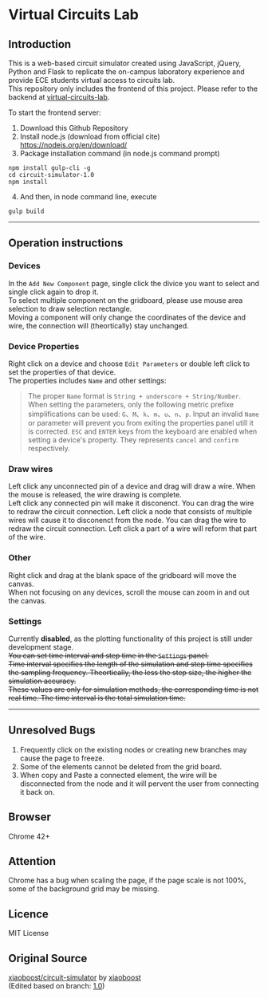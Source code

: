 # Virtual Circuits Lab

## Introduction
This is a web-based circuit simulator created using JavaScript, jQuery, Python and Flask to replicate the on-campus laboratory experience and provide ECE students virtual access to circuits lab.  
This repository only includes the frontend of this project. Please refer to the backend at [virtual-circuits-lab](https://github.com/FloriaPeng/virtual-circuits-lab).

To start the frontend server:

1. Download this Github Repository
2. Install node.js (download from official cite)
https://nodejs.org/en/download/  
3. Package installation command (in node.js command prompt)
```node  
npm install gulp-cli -g  
cd circuit-simulator-1.0  
npm install  
```  
4. And then, in node command line, execute
```node  
gulp build  
```  

---

## Operation instructions

### Devices
In the `Add New Component` page, single click the divice you want to select and single click again to drop it.  
To select multiple component on the gridboard, please use mouse area selection to draw selection rectangle.  
Moving a component will only change the coordinates of the device and wire, the connection will (theortically) stay unchanged.

### Device Properties
Right click on a device and choose `Edit Parameters` or double left click to set the properties of that device.  
The properties includes `Name` and other settings:  
> The proper `Name` format is `String + underscore + String/Number`.
> When setting the parameters, only the following metric prefixe simplifications can be used:  `G`、`M`、`k`、`m`、`u`、`n`、`p`.
> Input an invalid `Name` or parameter will prevent you from exiting the properties panel utill it is corrected.
> `ESC` and `ENTER` keys from the keyboard are enabled when setting a device's property. They represents `cancel` and `confirm` respectively.

### Draw wires
Left click any unconnected pin of a device and drag will draw a wire. When the mouse is released, the wire drawing is complete.  
Left click any connected pin will make it disconenct. You can drag the wire to redraw the circuit connection.
Left click a node that consists of multiple wires will cause it to disconenct from the node. You can drag the wire to redraw the circuit connection.
Left click a part of a wire will reform that part of the wire.

### Other
Right click and drag at the blank space of the gridboard will move the canvas.  
When not focusing on any devices, scroll the mouse can zoom in and out the canvas.

### Settings
Currently **disabled**, as the plotting functionality of this project is still under development stage.  
~~You can set time interval and step time in the `Settings` panel.  
Time interval specifies the length of the simulation and step time specifies the sampling frequency. Theortically, the less the step size, the higher the simulation accuracy.  
These values are only for simulation methods, the corresponding time is not real time. The time interval is the total simulation time.~~

---

## Unresolved Bugs
1. Frequently click on the existing nodes or creating new branches may cause the page to freeze.
2. Some of the elements cannot be deleted from the grid board.
3. When copy and Paste a connected element, the wire will be disconnected from the node and it will pervent the user from connecting it back on.

## Browser
Chrome 42+  

## Attention
Chrome has a bug when scaling the page, if the page scale is not 100%, some of the background grid may be missing.

## Licence
MIT License

## Original Source
[xiaoboost/circuit-simulator](https://github.com/xiaoboost/circuit-simulator) by [xiaoboost](https://github.com/xiaoboost)  
(Edited based on branch: [1.0](https://github.com/xiaoboost/circuit-simulator/tree/1.0))
